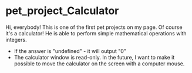 # pet_project_Calculator

Hi, everybody! This is one of the first pet projects on my page. Of course it's a calculator! He is able to perform simple mathematical operations with integers. 
- If the answer is "undefined" - it will output "0"
- The calculator window is read-only.
In the future, I want to make it possible to move the calculator on the screen with a computer mouse.
